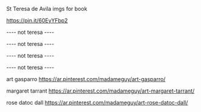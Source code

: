 St Teresa de Avila
imgs for book

https://pin.it/60EyYFbp2

---- not teresa ----

---- not teresa ----

---- not teresa ----

---- not teresa ----

art gasparro
https://ar.pinterest.com/madameguy/art-gasparro/

margaret tarrant
https://ar.pinterest.com/madameguy/art-margaret-tarrant/

rose datoc dall
https://ar.pinterest.com/madameguy/art-rose-datoc-dall/
